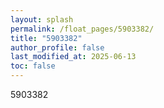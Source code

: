 ```yaml
---
layout: splash
permalink: /float_pages/5903382/
title: "5903382"
author_profile: false
last_modified_at: 2025-06-13
toc: false
---
```

 
5903382

